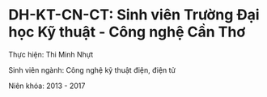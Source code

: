 # DH-KT-CN-CT: Sinh viên Trường Đại học Kỹ thuật - Công nghệ Cần Thơ

Thực hiện: Thi Minh Nhựt

Sinh viên ngành: Công nghệ kỹ thuật điện, điện tử

Niên khóa: 2013 - 2017
